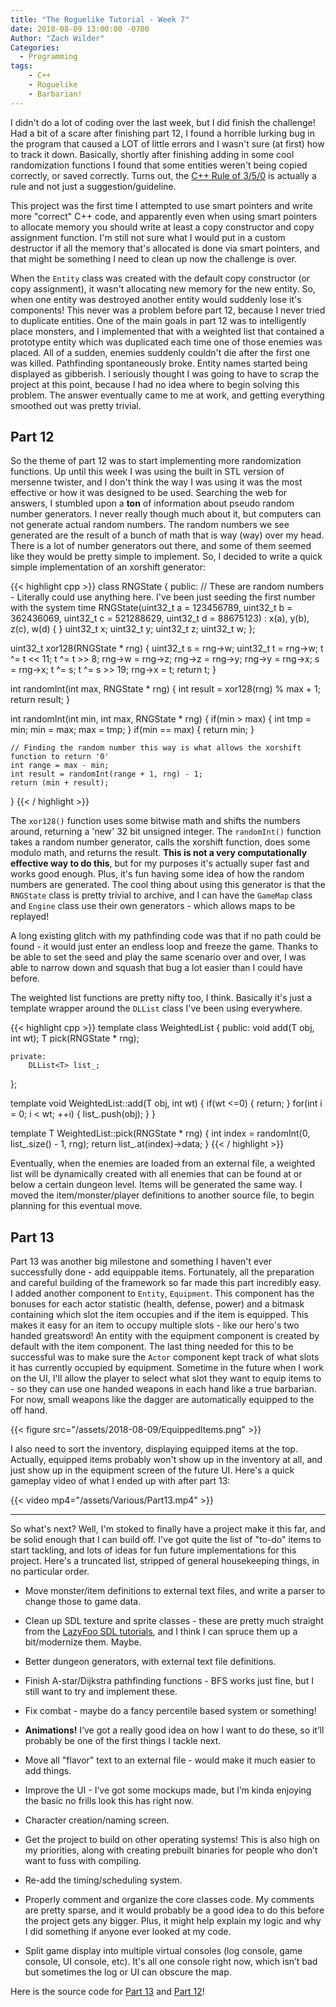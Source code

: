 ```yaml
---
title: "The Roguelike Tutorial - Week 7"
date: 2018-08-09 13:00:00 -0700
Author: "Zach Wilder"
Categories:
  - Programming
tags:
    - C++
    - Roguelike
    - Barbarian!
---
```


I didn't do a lot of coding over the last week, but I did finish the
challenge! Had a bit of a scare after finishing part 12, I found a
horrible lurking bug in the program that caused a LOT of little errors
and I wasn't sure (at first) how to track it down. Basically, shortly
after finishing adding in some cool randomization functions I found that
some entities weren't being copied correctly, or saved correctly. Turns
out, the [C++ Rule of
3/5/0](https://en.cppreference.com/w/cpp/language/rule_of_three) is
actually a rule and not just a suggestion/guideline. 

This project was the first time I attempted to use smart pointers and
write more "correct" C++ code, and apparently even when using smart
pointers to allocate memory you should write at least a copy constructor
and copy assignment function. I'm still not sure what I would put in a
custom destructor if all the memory that's allocated is done via smart
pointers, and that might be something I need to clean up now the
challenge is over.

When the `Entity` class was created with the default copy constructor
(or copy assignment), it wasn't allocating new memory for the new
entity. So, when one entity was destroyed another entity would suddenly
lose it's components! This never was a problem before part 12, because I
never tried to duplicate entities. One of the main goals in part 12 was
to intelligently place monsters, and I implemented that with a weighted
list that contained a prototype entity which was duplicated each time
one of those enemies was placed. All of a sudden, enemies suddenly
couldn't die after the first one was killed. Pathfinding spontaneously
broke. Entity names started being displayed as gibberish. I seriously
thought I was going to have to scrap the project at this point, because
I had no idea where to begin solving this problem. The answer eventually
came to me at work, and getting everything smoothed out was pretty
trivial.

## Part 12

So the theme of part 12 was to start implementing more randomization
functions. Up until this week I was using the built in STL version of
mersenne twister, and I don't think the way I was using it was the most
effective or how it was designed to be used. Searching the web for
answers, I stumbled upon a **ton** of information about pseudo random
number generators.  I never really though much about it, but computers
can not generate actual random numbers. The random numbers we see
generated are the result of a bunch of math that is way (way) over my
head. There is a lot of number generators out there, and some of them
seemed like they would be pretty simple to implement. So, I decided to
write a quick simple implementation of an xorshift generator:

{{< highlight cpp >}}
class RNGState
{
    public:
        // These are random numbers - Literally could use anything here. I've been just seeding the first number with the system time
        RNGState(uint32_t a = 123456789, uint32_t b = 362436069, uint32_t c = 521288629, uint32_t d = 88675123) : x(a), y(b), z(c), w(d) { }
        uint32_t x;
        uint32_t y;
        uint32_t z;
        uint32_t w;
};

uint32_t xor128(RNGState * rng)
{
    uint32_t s = rng->w;
    uint32_t t = rng->w;
    t ^= t << 11;
    t ^= t >> 8;
    rng->w = rng->z;
    rng->z = rng->y;
    rng->y = rng->x;
    s = rng->x;
    t ^= s;
    t ^= s >> 19;
    rng->x = t;
    return t;
}

int randomInt(int max, RNGState * rng)
{
    int result = xor128(rng) % max + 1;
    return result;
}

int randomInt(int min, int max, RNGState * rng)
{
    if(min > max)
    {
        int tmp = min;
        min = max;
        max = tmp;
    }
    if(min == max)
    {
        return min;
    }

    // Finding the random number this way is what allows the xorshift function to return '0'
    int range = max - min;
    int result = randomInt(range + 1, rng) - 1;
    return (min + result);
}
{{< / highlight >}}

The `xor128()` function uses some bitwise math and shifts the numbers
around, returning a 'new' 32 bit unsigned integer. The `randomInt()`
function takes a random number generator, calls the xorshift function,
does some modulo math, and returns the result. **This is not a very
computationally effective way to do this**, but for my purposes it's
actually super fast and works good enough. Plus, it's fun having some
idea of how the random numbers are generated. The cool thing about using
this generator is that the `RNGState` class is pretty trivial to
archive, and I can have the `GameMap` class and `Engine` class use their
own generators - which allows maps to be replayed!

A long existing glitch with my pathfinding code was that if no path
could be found - it would just enter an endless loop and freeze the
game. Thanks to be able to set the seed and play the same scenario over
and over, I was able to narrow down and squash that bug a lot easier
than I could have before.

The weighted list functions are pretty nifty too, I think. Basically
it's just a template wrapper around the `DLList` class I've been using
everywhere.

{{< highlight cpp >}}
template <typename T>
class WeightedList
{
    public:
        void add(T obj, int wt);
        T pick(RNGState * rng);

    private:
        DLList<T> list_;
};

template <typename T>
void WeightedList<T>::add(T obj, int wt)
{
    if(wt <=0)
    {
        return;
    }
    for(int i = 0; i < wt; ++i)
    {
        list_.push(obj);
    }
}

template <typename T>
T WeightedList<T>::pick(RNGState * rng)
{
    int index = randomInt(0, list_.size() - 1, rng);
    return list_.at(index)->data;
}
{{< / highlight >}}

Eventually, when the enemies are loaded from an external file, a
weighted list will be dynamically created with all enemies that can be
found at or below a certain dungeon level. Items will be generated the
same way. I moved the item/monster/player definitions to another source
file, to begin planning for this eventual move.

## Part 13

Part 13 was another big milestone and something I haven't ever
successfully done - add equippable items. Fortunately, all the
preparation and careful building of the framework so far made this part
incredibly easy. I added another component to `Entity`, `Equipment`.
This component has the bonuses for each actor statistic (health,
defense, power) and a bitmask containing which slot the item occupies
and if the item is equipped. This makes it easy for an item to occupy
multiple slots - like our hero's two handed greatsword! An entity with
the equipment component is created by default with the item component.
The last thing needed for this to be successful was to make sure the
`Actor` component kept track of what slots it has currently occupied by
equipment. Sometime in the future when I work on the UI, I'll allow the
player to select what slot they want to equip items to - so they can use
one handed weapons in each hand like a true barbarian. For now, small
weapons like the dagger are automatically equipped to the off hand.

{{< figure src="/assets/2018-08-09/EquippedItems.png" >}}

I also need to sort the inventory, displaying equipped items at the top.
Actually, equipped items probably won't show up in the inventory at all,
and just show up in the equipment screen of the future UI. Here's a
quick gameplay video of what I ended up with after part 13:

{{< video mp4="/assets/Various/Part13.mp4" >}}

---

So what's next? Well, I'm stoked to finally have a project make it this
far, and be solid enough that I can build off. I've got quite the list
of "to-do" items to start tackling, and lots of ideas for fun future
implementations for this project. Here's a truncated list, stripped of
general housekeeping things, in no particular order.

* Move monster/item definitions to external text files, and write a
  parser to change those to game data.

* Clean up SDL texture and sprite classes - these are pretty much
  straight from the [LazyFoo SDL
tutorials](http://lazyfoo.net/tutorials/SDL/), and I think I can spruce
them up a bit/modernize them. Maybe.

* Better dungeon generators, with external text file definitions.

* Finish A-star/Dijkstra pathfinding functions - BFS works just fine,
  but I still want to try and implement these.

* Fix combat - maybe do a fancy percentile based system or something!

* **Animations!** I’ve got a really good idea on how I want to do these,
  so it’ll probably be one of the first things I tackle next.

* Move all "flavor" text to an external file - would make it much easier
  to add things. 

* Improve the UI - I’ve got some mockups made, but I’m kinda enjoying
  the basic no frills look this has right now.

* Character creation/naming screen.

* Get the project to build on other operating systems! This is also high
  on my priorities, along with creating prebuilt binaries for people who
don’t want to fuss with compiling.

* Re-add the timing/scheduling system.

* Properly comment and organize the core classes code. My comments are
  pretty sparse, and it would probably be a good idea to do this before
the project gets any bigger. Plus, it might help explain my logic and
why I did something if anyone ever looked at my code. 

* Split game display into multiple virtual consoles (log console, game
  console, UI console, etc). It's all one console right now, which isn’t
bad but sometimes the log or UI can obscure the map.

Here is the source code for [Part 13](https://github.com/zwilder/Barbarian/tree/Part_13) and [Part 12](https://github.com/zwilder/Barbarian/tree/Part_12)!
